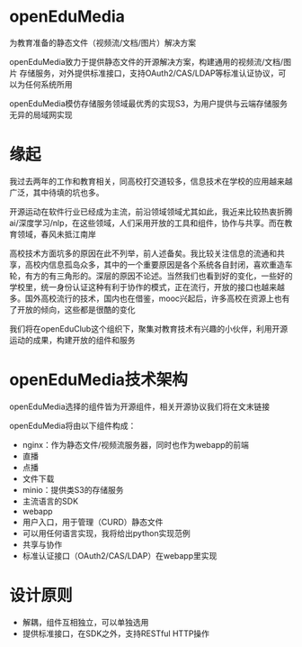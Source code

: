 # openEduMedia
为教育准备的静态文件（视频流/文档/图片）解决方案

openEduMedia致力于提供静态文件的开源解决方案，构建通用的视频流/文档/图片 存储服务，对外提供标准接口，支持OAuth2/CAS/LDAP等标准认证协议，可以为任何系统所用

openEduMedia模仿存储服务领域最优秀的实现S3，为用户提供与云端存储服务无异的局域网实现

# 缘起
我过去两年的工作和教育相关，同高校打交道较多，信息技术在学校的应用越来越广泛，其中待填的坑也多。

开源运动在软件行业已经成为主流，前沿领域领域尤其如此，我近来比较热衷折腾ai/深度学习/nlp，在这些领域，人们采用开放的工具和组件，协作与共享。而在教育领域，春风未抵江南岸

高校技术方面坑多的原因在此不列举，前人述备矣。我比较关注信息的流通和共享，高校内信息孤岛众多，其中的一个重要原因是各个系统各自封闭，喜欢重造车轮，有方的有三角形的。深层的原因不论述。当然我们也看到好的变化，一些好的学校里，统一身份认证这种有利于协作的模式，正在流行，开放的接口也越来越多。国外高校流行的技术，国内也在借鉴，mooc兴起后，许多高校在资源上也有了开放的倾向，这些都是很酷的变化

我们将在openEduClub这个组织下，聚集对教育技术有兴趣的小伙伴，利用开源运动的成果，构建开放的组件和服务

# openEduMedia技术架构
openEduMedia选择的组件皆为开源组件，相关开源协议我们将在文末链接

openEduMedia将由以下组件构成：

*  nginx：作为静态文件/视频流服务器，同时也作为webapp的前端
  *  直播
  *  点播
  *  文件下载
*  minio：提供类S3的存储服务
  *  主流语言的SDK
*  webapp
  *  用户入口，用于管理（CURD）静态文件
  *  可以用任何语言实现，我将给出python实现范例
*  共享与协作
  *  标准认证接口（OAuth2/CAS/LDAP）在webapp里实现

# 设计原则
*  解耦，组件互相独立，可以单独选用
*  提供标准接口，在SDK之外，支持RESTful HTTP操作
